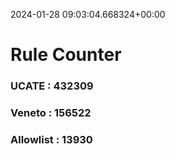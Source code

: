 2024-01-28 09:03:04.668324+00:00
# Rule Counter 
 ### UCATE : 432309

 ### Veneto : 156522

 ### Allowlist : 13930